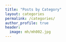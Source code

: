 ```yaml
---
title: "Posts by Category"
layout: categories
permalink: /categories/
author_profile: true
header:
  image: mh/mh002.jpg
---
```

